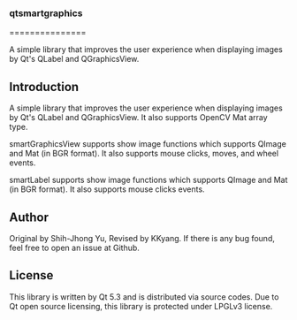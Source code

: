 ### qtsmartgraphics
===============

A simple library that improves the user experience when displaying images by Qt's QLabel and QGraphicsView.

## Introduction

A simple library that improves the user experience when displaying images by Qt's QLabel and QGraphicsView. It also supports OpenCV Mat array type.

smartGraphicsView supports show image functions which supports QImage and Mat (in BGR format). It also supports mouse clicks, moves, and wheel events.

smartLabel supports show image functions which supports QImage and Mat (in BGR format). It also supports mouse clicks events.

## Author

Original by Shih-Jhong Yu, Revised by KKyang. If there is any bug found, feel free to open an issue at Github.
## License

This library is written by Qt 5.3 and is distributed via source codes. Due to Qt open source licensing, this library is protected under LPGLv3 license.
